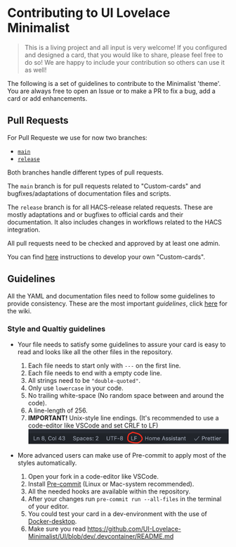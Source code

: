 # Contributing to UI Lovelace Minimalist

>This is a living project and all input is very welcome! If you configured and designed  a card, that you would like to share, please feel free to do so! We are happy to include your contribution so others can use it as well!

The following is a set of guidelines to contribute to the Minimalist 'theme'. You are always free to open an Issue or to make a PR to fix a bug, add a card or add enhancements.

## Pull Requests

For Pull Requeste we use for now two branches:

- [`main`](https://github.com/UI-Lovelace-Minimalist/UI)
- [`release`](https://github.com/UI-Lovelace-Minimalist/UI/tree/release)

Both branches handle different types of pull requests. <br>

The `main` branch is for pull requests related to "Custom-cards" and bugfixes/adaptations of documentation files and scripts. <br>

The `release` branch is for all HACS-release related requests.
These are mostly adaptations and or bugfixes to official cards and their documentation. It also includes changes in workflows related to the HACS integration.

All pull requests need to be checked and approved by at least one admin.

You can find [here](https://ui-lovelace-minimalist.github.io/UI/development/custom_cards/) instructions to develop your own "Custom-cards".

## Guidelines

All the YAML and documentation files need to follow some guidelines to provide consistency.
These are the most important *guidelines*, click [here](https://ui-lovelace-minimalist.github.io/UI/development/custom_cards/) for the wiki.

### Style and Qualtiy guidelines

- Your file needs to satisfy some guidelines to assure your card is easy to read and looks like all the other files in the repository.
    1. Each file needs to start only with `---` on the first line.
    2. Each file needs to end with a empty code line.
    3. All strings need to be `"double-quoted"`.
    4. Only use `lowercase` in your code.
    5. No trailing white-space (No random space between and around the code).
    6. A line-length of 256.
    7. **IMPORTANT!** Unix-style line endings. (It's recommended to use a code-editor like VSCode and set CRLF to LF)
![example-image](../docs/assets/img/unix_line_endings.png)

- More advanced users can make use of Pre-commit to apply most of the styles automatically.
    1. Open your fork in a code-editor like VSCode.
    2. Install [Pre-commit](https://pre-commit.com/) (Linux or Mac-system recommended).
    3. All the needed hooks are available within the repository.
    4. After your changes run `pre-commit run --all-files` in the terminal of your editor.
    5. You could test your card in a dev-environment with the use of [Docker-desktop](https://www.docker.com/products/docker-desktop).
    6. Make sure you read https://github.com/UI-Lovelace-Minimalist/UI/blob/dev/.devcontainer/README.md
